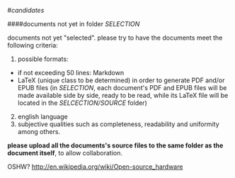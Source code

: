 #*candidates*

####documents not yet in folder *SELECTION*

documents not yet "selected". please try to have the documents meet the following criteria:

1. possible formats:
  - if not exceeding 50 lines: Markdown
  - LaTeX (unique class to be determined) in order to generate PDF and/or EPUB files (in *SELECTION*, each document's PDF and EPUB files will be made available side by side, ready to be read, while its LaTeX file will be located in the *SELCECTION/SOURCE* folder)
2. english language
3. subjective qualities such as completeness, readability and uniformity among others.

**please upload all the documents's source files to the same folder as the document itself**, to allow collaboration.


OSHW? http://en.wikipedia.org/wiki/Open-source_hardware
